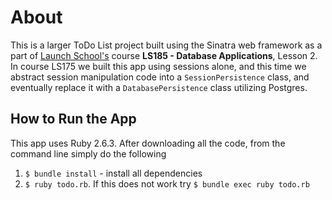 # About

This is a larger ToDo List project built using the Sinatra web framework as a part of [Launch School's](https://launchschool.com) course **LS185 - Database Applications**, Lesson 2. In course LS175 we built this app using sessions alone, and this time we abstract session manipulation code into a `SessionPersistence` class, and eventually replace it with a `DatabasePersistence` class utilizing Postgres.

## How to Run the App

This app uses Ruby 2.6.3. After downloading all the code, from the command line simply do the following

1. `$ bundle install` - install all dependencies
2. `$ ruby todo.rb`. If this does not work try `$ bundle exec ruby todo.rb`
